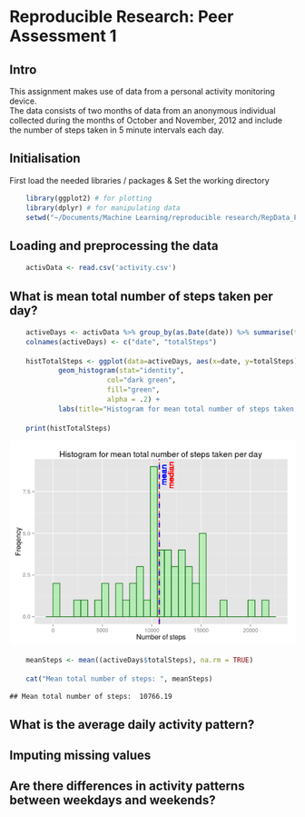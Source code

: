 # Reproducible Research: Peer Assessment 1

## Intro

This assignment makes use of data from a personal activity monitoring device.  
The data consists of two months of data from an anonymous individual collected during the months of October and November, 2012 and include the number of steps taken in 5 minute intervals each day.  

    
## Initialisation 



First load the needed libraries / packages & Set the working directory  

```r
    library(ggplot2) # for plotting
    library(dplyr) # for manipulating data 
    setwd("~/Documents/Machine Learning/reproducible research/RepData_PeerAssessment1")
```

## Loading and preprocessing the data


```r
    activData <- read.csv('activity.csv')
```

## What is mean total number of steps taken per day?


```r
    activeDays <- activData %>% group_by(as.Date(date)) %>% summarise(totalSteps=mean(sum(steps)))
    colnames(activeDays) <- c("date", "totalSteps")
    
    histTotalSteps <- ggplot(data=activeDays, aes(x=date, y=totalSteps)) + 
            geom_histogram(stat="identity", 
                        col="dark green", 
                        fill="green", 
                        alpha = .2) + 
            labs(title="Histogram for mean total number of steps taken per day", x="Date", y="Mean total of steps") 
    
    print(histTotalSteps)
```

![](PA1_template_files/figure-html/unnamed-chunk-3-1.png) 

```r
    meanSteps <- mean((activeDays$totalSteps), na.rm = TRUE)
    
    cat("Mean total number of steps: ", meanSteps)
```

```
## Mean total number of steps:  10766.19
```


## What is the average daily activity pattern?




## Imputing missing values




## Are there differences in activity patterns between weekdays and weekends?



